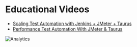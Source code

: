 # Educational Videos
  - [Scaling Test Automation with Jenkins + JMeter + Taurus](https://www.youtube.com/watch?v=QuY0Qcdd90A)
  - [Performance Test Automation With JMeter & Taurus](https://www.youtube.com/watch?v=6Z-Bxm_-qhc)
  
![Analytics](https://ga-beacon.appspot.com/UA-63369152-1/taurus/videos)